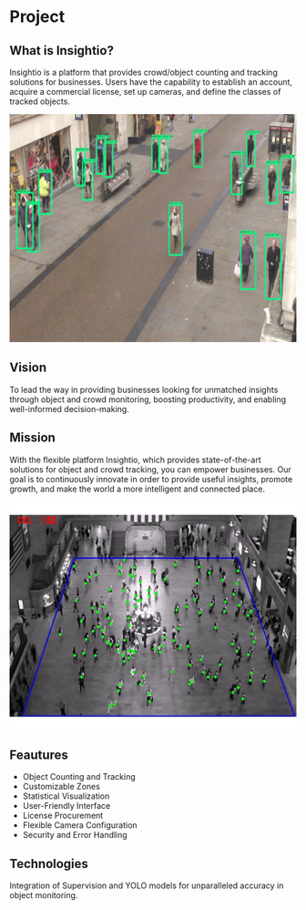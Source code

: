 # Project


## What is Insightio?
Insightio is a platform that provides crowd/object counting and tracking solutions for businesses. Users have the capability to establish an account, acquire a commercial license, set up cameras, and define the classes of tracked objects.

<div style="text-align: center;">
    <img src="../assets/indexPage/tracking.gif" alt="Tracking gif" width="600" height="400">
</div>

## Vision
To lead the way in providing businesses looking for unmatched insights through object and crowd monitoring, boosting productivity, and enabling well-informed decision-making.

## Mission
With the flexible platform Insightio, which provides state-of-the-art solutions for object and crowd tracking, you can empower businesses. Our goal is to continuously innovate in order to provide useful insights, promote growth, and make the world a more intelligent and connected place.

<div style="text-align: center;">
    <img src="../assets/indexPage/avm.png" alt="Mall tracking image" width="600" height="400">
</div>

## Feautures
* Object Counting and Tracking
* Customizable Zones
* Statistical Visualization
* User-Friendly Interface
* License Procurement
* Flexible Camera Configuration
* Security and Error Handling

## Technologies
Integration of Supervision and YOLO models for unparalleled accuracy in object monitoring.
